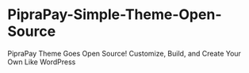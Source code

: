 # PipraPay-Simple-Theme-Open-Source
PipraPay Theme Goes Open Source! Customize, Build, and Create Your Own Like WordPress
